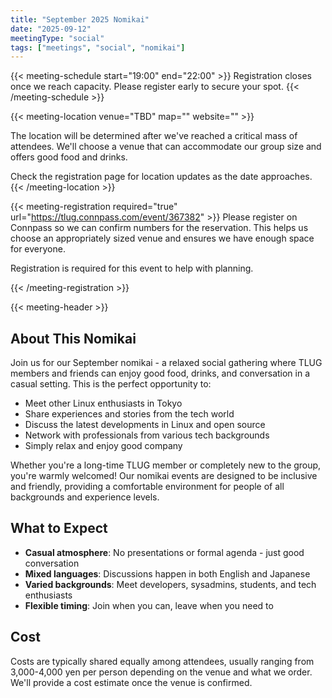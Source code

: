 ```yaml
---
title: "September 2025 Nomikai"
date: "2025-09-12"
meetingType: "social"
tags: ["meetings", "social", "nomikai"]
---
```


{{< meeting-schedule start="19:00" end="22:00" >}}
Registration closes once we reach capacity. Please register early to secure your spot.
{{< /meeting-schedule >}}

{{< meeting-location venue="TBD" map="" website="" >}}

The location will be determined after we've reached a critical mass of attendees. We'll choose a venue that can accommodate our group size and offers good food and drinks.

Check the registration page for location updates as the date approaches.
{{< /meeting-location >}}

{{< meeting-registration required="true" url="https://tlug.connpass.com/event/367382" >}}
Please register on Connpass so we can confirm numbers for the reservation. This helps us choose an appropriately sized venue and ensures we have enough space for everyone.

Registration is required for this event to help with planning.
<!-- REVIEW: Verify registration URL is working before announcing -->
{{< /meeting-registration >}}

{{< meeting-header >}}

## About This Nomikai

Join us for our September nomikai - a relaxed social gathering where TLUG members and friends can enjoy good food, drinks, and conversation in a casual setting. This is the perfect opportunity to:

- Meet other Linux enthusiasts in Tokyo
- Share experiences and stories from the tech world
- Discuss the latest developments in Linux and open source
- Network with professionals from various tech backgrounds
- Simply relax and enjoy good company

Whether you're a long-time TLUG member or completely new to the group, you're warmly welcomed! Our nomikai events are designed to be inclusive and friendly, providing a comfortable environment for people of all backgrounds and experience levels.

## What to Expect

- **Casual atmosphere**: No presentations or formal agenda - just good conversation
- **Mixed languages**: Discussions happen in both English and Japanese
- **Varied backgrounds**: Meet developers, sysadmins, students, and tech enthusiasts
- **Flexible timing**: Join when you can, leave when you need to

## Cost

Costs are typically shared equally among attendees, usually ranging from 3,000-4,000 yen per person depending on the venue and what we order. We'll provide a cost estimate once the venue is confirmed.
